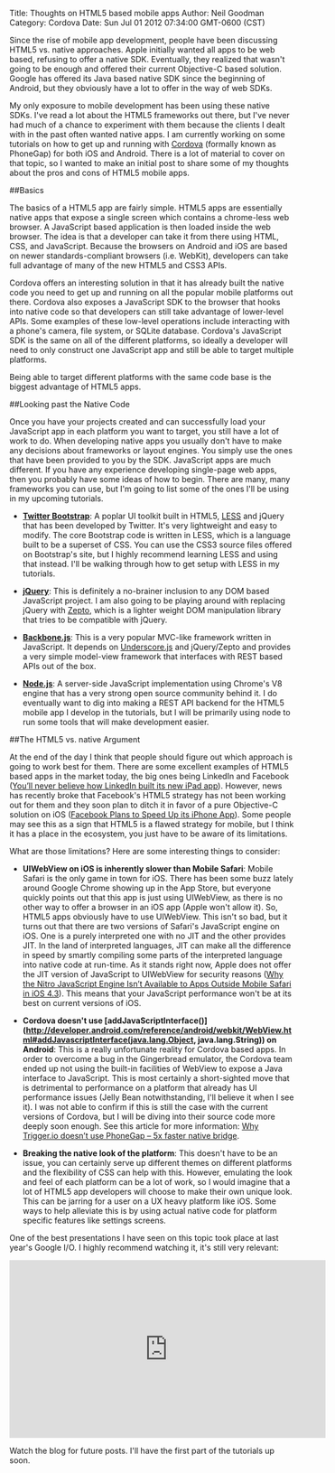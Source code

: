 Title: Thoughts on HTML5 based mobile apps
Author: Neil Goodman
Category: Cordova
Date: Sun Jul 01 2012 07:34:00 GMT-0600 (CST)

Since the rise of mobile app development, people have been discussing HTML5 vs. native approaches. Apple initially wanted all apps to be web based, refusing to offer a native SDK. Eventually, they realized that wasn't going to be enough and offered their current Objective-C based solution. Google has offered its Java based native SDK since the beginning of Android, but they obviously have a lot to offer in the way of web SDKs.

My only exposure to mobile development has been using these native SDKs. I've read a lot about the HTML5 frameworks out there, but I've never had much of a chance to experiment with them because the clients I dealt with in the past often wanted native apps. I am currently working on some tutorials on how to get up and running with [Cordova](http://incubator.apache.org/cordova/) (formally known as PhoneGap) for both iOS and Android. There is a lot of material to cover on that topic, so I wanted to make an initial post to share some of my thoughts about the pros and cons of HTML5 mobile apps.

##Basics

The basics of a HTML5 app are fairly simple. HTML5 apps are essentially native apps that expose a single screen which contains a chrome-less web browser. A JavaScript based application is then loaded inside the web browser. The idea is that a developer can take it from there using HTML, CSS, and JavaScript. Because the browsers on Android and iOS are based on newer standards-compliant browsers (i.e. WebKit), developers can take full advantage of many of the new HTML5 and CSS3 APIs.

Cordova offers an interesting solution in that it has already built the native code you need to get up and running on all the popular mobile platforms out there. Cordova also exposes a JavaScript SDK to the browser that hooks into native code so that developers can still take advantage of lower-level APIs. Some examples of these low-level operations include interacting with a phone's camera, file system, or SQLite database. Cordova's JavaScript SDK is the same on all of the different platforms, so ideally a developer will need to only construct one JavaScript app and still be able to target multiple platforms.

Being able to target different platforms with the same code base is the biggest advantage of HTML5 apps.

##Looking past the Native Code

Once you have your projects created and can successfully load your JavaScript app in each platform you want to target, you still have a lot of work to do. When developing native apps you usually don't have to make any decisions about frameworks or layout engines. You simply use the ones that have been provided to you by the SDK. JavaScript apps are much different. If you have any experience developing single-page web apps, then you probably have some ideas of how to begin. There are many, many frameworks you can use, but I'm going to list some of the ones I'll be using in my upcoming tutorials.

- __[Twitter Bootstrap](http://twitter.github.com/bootstrap/)__: A poplar UI toolkit built in HTML5, [LESS](http://lesscss.org/) and jQuery that has been developed by Twitter. It's very lightweight and easy to modify. The core Bootstrap code is written in LESS, which is a language built to be a superset of CSS. You can use the CSS3 source files offered on Bootstrap's site, but I highly recommend learning LESS and using that instead. I'll be walking through how to get setup with LESS in my tutorials.

- __[jQuery](http://jquery.com/)__: This is definitely a no-brainer inclusion to any DOM based JavaScript project. I am also going to be playing around with replacing jQuery with <a href="http://zeptojs.com/">Zepto</a>, which is a lighter weight DOM manipulation library that tries to be compatible with jQuery.

- __[Backbone.js](http://backbonejs.org/)__: This is a very popular MVC-like framework written in JavaScript. It depends on [Underscore.js](http://underscorejs.org/) and jQuery/Zepto and provides a very simple model-view framework that interfaces with REST based APIs out of the box.

- __[Node.js](http://nodejs.org/)__: A server-side JavaScript implementation using Chrome's V8 engine that has a very strong open source community behind it. I do eventually want to dig into making a REST API backend for the HTML5 mobile app I develop in the tutorials, but I will be primarily using node to run some tools that will make development easier.

##The HTML5 vs. native Argument

At the end of the day I think that people should figure out which approach is going to work best for them. There are some excellent examples of HTML5 based apps in the market today, the big ones being LinkedIn and Facebook ([You’ll never believe how LinkedIn built its new iPad app](http://venturebeat.com/2012/05/02/linkedin-ipad-app-engineering/)). However, news has recently broke that Facebook's HTML5 strategy has not been working out for them and they soon plan to ditch it in favor of a pure Objective-C solution on iOS ([Facebook Plans to Speed Up its iPhone App](http://bits.blogs.nytimes.com/2012/06/27/facebook-plans-to-speedup-its-iphone-app/)). Some people may see this as a sign that HTML5 is a flawed strategy for mobile, but I think it has a place in the ecosystem, you just have to be aware of its limitations.

What are those limitations? Here are some interesting things to consider:

- __UIWebView on iOS is inherently slower than Mobile Safari__: Mobile Safari is the only game in town for iOS. There has been some buzz lately around Google Chrome showing up in the App Store, but everyone quickly points out that this app is just using UIWebView, as there is no other way to offer a browser in an iOS app (Apple won't allow it). So, HTML5 apps obviously have to use UIWebView. This isn't so bad, but it turns out that there are two versions of Safari's JavaScript engine on iOS. One is a purely interpreted one with no JIT and the other provides JIT. In the land of interpreted languages, JIT can make all the difference in speed by smartly compiling some parts of the interpreted language into native code at run-time. As it stands right now, Apple does not offer the JIT version of JavaScript to UIWebView for security reasons ([Why the Nitro JavaScript Engine Isn’t Available to Apps Outside Mobile Safari in iOS 4.3](http://daringfireball.net/2011/03/nitro_ios_43)). This means that your JavaScript performance won't be at its best on current versions of iOS.

- __Cordova doesn't use [addJavaScriptInterface()](http://developer.android.com/reference/android/webkit/WebView.html#addJavascriptInterface(java.lang.Object, java.lang.String)) on Android__: This is a really unfortunate reality for Cordova based apps. In order to overcome a bug in the Gingerbread emulator, the Cordova team ended up not using the built-in facilities of WebView to expose a Java interface to JavaScript. This is most certainly a short-sighted move that is detrimental to performance on a platform that already has UI performance issues (Jelly Bean notwithstanding, I'll believe it when I see it). I was not able to confirm if this is still the case with the current versions of Cordova, but I will be diving into their source code more deeply soon enough. See this article for more information: [Why Trigger.io doesn’t use PhoneGap – 5x faster native bridge](http://trigger.io/cross-platform-application-development-blog/2012/02/24/why-trigger-io-doesnt-use-phonegap-5x-faster-native-bridge/).

- __Breaking the native look of the platform__: This doesn't have to be an issue, you can certainly serve up different themes on different platforms and the flexibility of CSS can help with this. However, emulating the look and feel of each platform can be a lot of work, so I would imagine that a lot of HTML5 app developers will choose to make their own unique look. This can be jarring for a user on a UX heavy platform like iOS. Some ways to help alleviate this is by using actual native code for platform specific features like settings screens.

One of the best presentations I have seen on this topic took place at last year's Google I/O. I highly recommend watching it, it's still very relevant:

<iframe width="560" height="315" src="http://www.youtube.com/embed/4f2Zky_YyyQ" frameborder="0" allowfullscreen></iframe>

Watch the blog for future posts. I'll have the first part of the tutorials up soon.